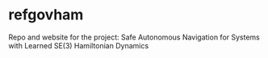 # refgovham
Repo and website for the project: Safe Autonomous Navigation for Systems with Learned SE(3) Hamiltonian Dynamics
